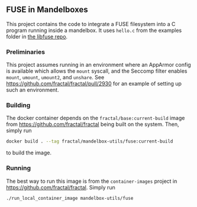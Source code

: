 ## FUSE in Mandelboxes

This project contains the code to integrate a FUSE filesystem into a C program running inside a mandelbox. It uses `hello.c` from the examples folder in [the libfuse repo](https://github.com/libfuse/libfuse).

### Preliminaries

This project assumes running in an environment where an AppArmor config is available which allows the `mount` syscall, and the Seccomp filter enables `mount`, `umount`, `umount2`, and `unshare`. See https://github.com/fractal/fractal/pull/2930 for an example of setting up such an environment.

### Building

The docker container depends on the `fractal/base:current-build` image from https://github.com/fractal/fractal being built on the system. Then, simply run
```bash
docker build . --tag fractal/mandelbox-utils/fuse:current-build
```
to build the image.

### Running

The best way to run this image is from the `container-images` project in https://github.com/fractal/fractal. Simply run
```bash
./run_local_container_image mandelbox-utils/fuse
```

